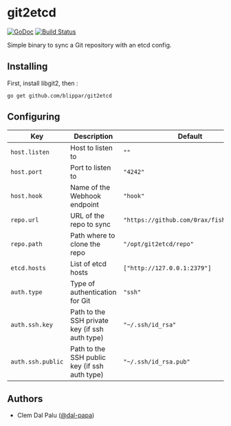 git2etcd
======
[![GoDoc](https://godoc.org/github.com/blippar/git2etcd?status.svg)](http://godoc.org/github.com/blippar/git2etcd) [![Build Status](https://ci.userctl.xyz/api/badges/blippar/git2etcd/status.svg)](https://ci.userctl.xyz/blippar/git2etcd)


Simple binary to sync a Git repository with an etcd config.

Installing
----------

First, install libgit2, then :

```
go get github.com/blippar/git2etcd
```

Configuring
-------

Key | Description | Default
----|-------------|--------
`host.listen` | Host to listen to | `""`
`host.port` | Port to listen to | `"4242"`
`host.hook` | Name of the Webhook endpoint | `"hook"`
`repo.url` | URL of the repo to sync | `"https://github.com/0rax/fishline.git"`
`repo.path` | Path where to clone the repo | `"/opt/git2etcd/repo"`
`etcd.hosts` | List of etcd hosts | `["http://127.0.0.1:2379"]`
`auth.type`  | Type of authentication for Git | `"ssh"`
`auth.ssh.key` | Path to the SSH private key (if ssh auth type) | `"~/.ssh/id_rsa"`
`auth.ssh.public` | Path to the SSH public key (if ssh auth type) | `"~/.ssh/id_rsa.pub"`

Authors
-------

- Clem Dal Palu ([@dal-papa](http://www.github.com/dal-papa))
